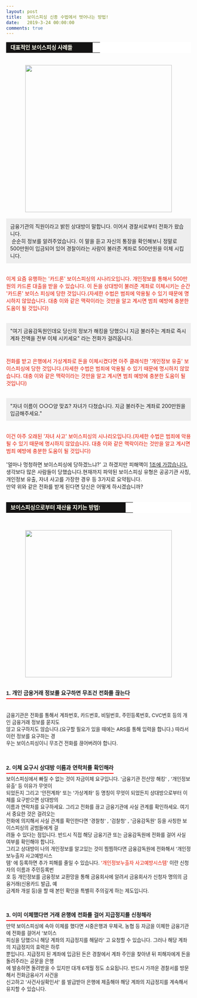 ```yaml
---
layout: post
title:  보이스피싱 신종 수법에서 벗어나는 방법!
date:   2019-3-24 00:00:00
comments: true
---
```



<span style="font-size: 10pt;"><div><table width="99%" bgcolor="#ffffff" cellspacing="1" cellpadding="2"><tbody><tr><td width="220" bgcolor="#141313" style-="border-bottom:#141313 1px solid; border-left:#141313 1px solid; border-top:#141313 1px solid; &#13;&#10;border-right:#141313 1px solid"><span style="color: rgb(0, 0, 0); font-family: 맑은 고딕, dotum, verdana; font-size: 11pt;"><strong><span syle="font-size:11pt"><font color="#fffff0">&nbsp;대표적인 보이스피싱 사례들</font></span></strong></span></td><td style="border-width: 0px 0px 1px; border-style: solid; border-color: rgb(255, 255, 255) rgb(255, 255, 255) rgb(20, 19, 19);"><span style="font-size: 11pt;"><font color="#000000">&nbsp;</font></span></td></tr></tbody></table><br><div class="imageblock center" style="text-align: center; clear: both;"><span data-lightbox="lightbox" data-url="https://t1.daumcdn.net/cfile/tistory/2077EF514E1FD46622?download"><img width="400" height="327" style="height: auto; cursor: pointer; max-width: 100%;" alt="" src="https://t1.daumcdn.net/cfile/tistory/2077EF514E1FD46622" filemime="" filename="cfile30.uf@2077EF514E1FD46622711D.jpg"></span></div><br><div class="txc-textbox" style="padding: 10px; border: 1px solid rgb(238, 238, 238); border-image: none; background-color: rgb(238, 238, 238);">금융기관의 직원이라고 밝힌 상대방이 말합니다. 이어서 경찰서로부터 전화가 왔습니다.<br>&nbsp;순순히 정보를 알려주었습니다. 이 말을 듣고 자신의 통장을 확인해보니 정말로 500만원이 입금되어 있어 경찰이라는 사람이 불러준 계좌로 500만원을 이체 시킵니다.</div><p><br><font color="#e31600">이게 요즘 유행하는 '카드론' 보이스피싱의 시나리오입니다. 개인정보를&nbsp;통해서 500만원의 카드론 대출을 받을 수 있습니다. 이 돈을 상대방이 불러준 계좌로 이체시키는 순간 '카드론' 보이스 피싱에 당한 것입니다.(자세한 수법은 범죄에 악용될 수 있기 때문에 명시하지 않았습니다. 대충 이와 같은 맥락이라는 것만을 알고 계시면 범죄 예방에 충분한 도움이 될 것입니다)</font><br><br></p><div class="txc-textbox" style="padding: 10px; border: 1px solid rgb(238, 238, 238); border-image: none; background-color: rgb(238, 238, 238);">"여기 금융감독원인데요&nbsp;당신의 정보가&nbsp;해킹을 당했으니 지금 불러주는 계좌로 즉시 계좌 잔액을 전부 이체 시키세요" 라는 전화가 걸려옵니다.<br></div><p><br><font color="#e31600">전화를 받고 은행에서 가상계좌로 돈을 이체시켰다면 아주 클래식한 '개인정보 유출' 보이스피싱에 당한 것입니다.(자세한 수법은 범죄에 악용될 수 있기 때문에 명시하지 않았습니다. 대충 이와 같은 맥락이라는 것만을 알고 계시면 범죄 예방에 충분한 도움이 될 것입니다)<br></font><br></p><div class="txc-textbox" style="padding: 10px; border: 1px solid rgb(238, 238, 238); border-image: none; background-color: rgb(238, 238, 238);">"자녀 이름이 ○○○양 맞죠? 자녀가 다쳤습니다. 지금 불러주는 계좌로 200만원을 입금해주세요."<br></div><p><p><p><p><p><p><br><font color="#e31600">이건 아주 오래된 '자녀 사고' 보이스피싱의 시나리오입니다.(자세한 수법은 범죄에 악용될 수 있기 때문에 명시하지 않았습니다. 대충 이와 같은 맥락이라는 것만을 알고 계시면 범죄 예방에 충분한 도움이 될 것입니다)</font><br><br>'얼마나 멍청하면 보이스피싱에 당하겠느냐?' 고 하겠지만 피해액이&nbsp;<u>1조에 가깝습니다. </u>생각보다 많은 사람들이 당했습니다.현재까지 파악된 보이스피싱 유형은 공공기관 사칭, 개인정보 유출, 자녀 사고를 가장한 경우 등 3가지로 요약됩니다.<br>만약 위와 같은 전화를 받게 된다면 당신은 어떻게 하시겠습니까?<br><br><table width="99%" bgcolor="#ffffff" cellspacing="1" cellpadding="2"><tbody><tr><td width="310" bgcolor="#141313" style-="border-bottom:#141313 1px solid; border-left:#141313 1px solid; border-top:#141313 1px solid; &#13;&#10;border-right:#141313 1px solid"><span style="color: rgb(0, 0, 0); font-family: 맑은 고딕, dotum, verdana; font-size: 11pt;"><strong><span syle="font-size:11pt"><font color="#fffff0">&nbsp;보이스피싱으로부터 재산을 지키는 방법!</font></span></strong></span></td><td style="border-width: 0px 0px 1px; border-style: solid; border-color: rgb(255, 255, 255) rgb(255, 255, 255) rgb(20, 19, 19);"><span style="font-size: 11pt;"><font color="#000000">&nbsp;</font></span></td></tr></tbody></table><br></p></p></p></p></p></p>
<p style="margin: 0px;"><div class="imageblock center" style="text-align: center; clear: both;"><span data-lightbox="lightbox" data-url="https://t1.daumcdn.net/cfile/tistory/1977EF514E1FD46621?download"><img width="400" height="285" style="height: auto; cursor: pointer; max-width: 100%;" alt="" src="https://t1.daumcdn.net/cfile/tistory/1977EF514E1FD46621" filemime="" filename="cfile6.uf@1977EF514E1FD466215420.jpg"></span></div><p></p>
<p style="margin: 0px;"><br></p><h3 style="font: bold 11pt/normal 맑은 고딕, Dotum, Sans-serif; margin: 0px; padding: 0px 0px 5px; border-bottom-color: rgb(255, 0, 0); border-bottom-width: 2px; border-bottom-style: solid; float: left; font-size-adjust: none; font-stretch: normal;">1. 개인 금융거래 정보를 요구하면 무조건 전화를 끊는다</h3><p></p></div><p></p></span><p><br><br></p><span style="font-size: 10pt;"><p>금융기관은 전화를 통해서 계좌번호, 카드번호, 비밀번호, 주민등록번호, CVC번호 등의 개인 금융거래 정보를 묻지도<br> 않고 요구하지도 않습니다.(요구할 필요가 있을 때에는 ARS를 통해 입력을 합니다.) 따라서 이런 정보를 요구하는 경<br> 우는 보이스피싱이니 무조건 전화를 끊어버려야 합니다.<br><br><br></p><h3 style="font: bold 11pt/normal 맑은 고딕, Dotum, Sans-serif; margin: 0px; padding: 0px 0px 5px; border-bottom-color: rgb(255, 0, 0); border-bottom-width: 2px; border-bottom-style: solid; float: left; font-size-adjust: none; font-stretch: normal;">2. 이체 요구시 상대방 이름과 연락처를 확인해라</h3><p><br><br>보이스피싱에서 빠질 수 없는 것이 자금이체 요구입니다. '금융기관 전산망 해킹' , '개인정보 유출' 등 이유가 무엇이<br> 되었든지 그리고 '안전계좌' 또는 '가상계좌' 등 명칭이 무엇이 되었든지 상대방으로부터 이체를 요구받으면 상대방의<br> 이름과 연락처를 요구하세요. 그리고 전화를 끊고 금융기관에 사실 관계를 확인하세요. 여기서 중요한 것은 걸려오는<br> 전화에 의지해서 사실 관계를 확인한다면 '경찰청' , '검찰청' , '금융감독원' 등을 사칭한 보이스피싱의 공범들에게 걸<br> 려들 수 있다는 점입니다. 반드시 직접 해당 금융기관 또는 금융감독원에 전화를 걸어 사실 여부를 확인해야 합니다.<br>그리고 상대방이 나의 개인정보를 알고있는 것이 찜찜하다면 금융감독원에 전화해서 '개인정보누출자 사고예방시스<br> 템' 에 등록하면 추가 피해를 줄일 수 있습니다. <font color="#e31600">'개인정보누출자 사고예방시스템'</font> 이란 신청자의 이름과 주민등록번<br> 호 등 개인정보를 금융정보 교환망을 통해 금융회사에 알려서 금융회사가 신청자 명의의 금융거래(신용카드 발급, 예<br> 금계좌 개설 등)을 할 때 본인 확인을 특별히 주의깊게 하는 제도입니다.<br><br><br></p><h3 style="font: bold 11pt/normal 맑은 고딕, Dotum, Sans-serif; margin: 0px; padding: 0px 0px 5px; border-bottom-color: rgb(255, 0, 0); border-bottom-width: 2px; border-bottom-style: solid; float: left; font-size-adjust: none; font-stretch: normal;">3. 이미 이체했다면 거래 은행에 전화를 걸어 지급정지를 신청해라</h3><p><br><br>만약 보이스피싱에 속아 이체를 했다면 시중은행과 우체국, 농협 등 자금을 이체한 금융기관에 전화를 걸어서 '보이스<br> 피싱을 당했으니 해당 계좌의 지급정지를 해달라' 고 요청할 수 있습니다. 그러나 해당 계좌의 지급정지의 효력은 하루<br> 뿐입니다. 지급정지 된 계좌에 입금된 돈은 경찰에서 계좌 주인을 찾아낸 뒤 피해자에게 돈을 돌려주라는 공문을 은행<br> 에 발송하면 돌려받을 수 있지만 대개 6개월 정도 소요됩니다.&nbsp;반드시 가까운 경찰서를 방문해서 전화금융사기 사건을<br> 신고하고 '사건사실확인서' 를 발급받아 은행에 제출해야 해당 계좌의 지급정지를 계속해서 유지할 수 있습니다.<br></p></span><p><br></p>
